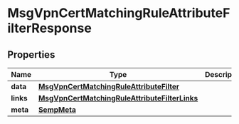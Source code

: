 

# MsgVpnCertMatchingRuleAttributeFilterResponse


## Properties

| Name | Type | Description | Notes |
|------------ | ------------- | ------------- | -------------|
|**data** | [**MsgVpnCertMatchingRuleAttributeFilter**](MsgVpnCertMatchingRuleAttributeFilter.md) |  |  [optional] |
|**links** | [**MsgVpnCertMatchingRuleAttributeFilterLinks**](MsgVpnCertMatchingRuleAttributeFilterLinks.md) |  |  [optional] |
|**meta** | [**SempMeta**](SempMeta.md) |  |  |



